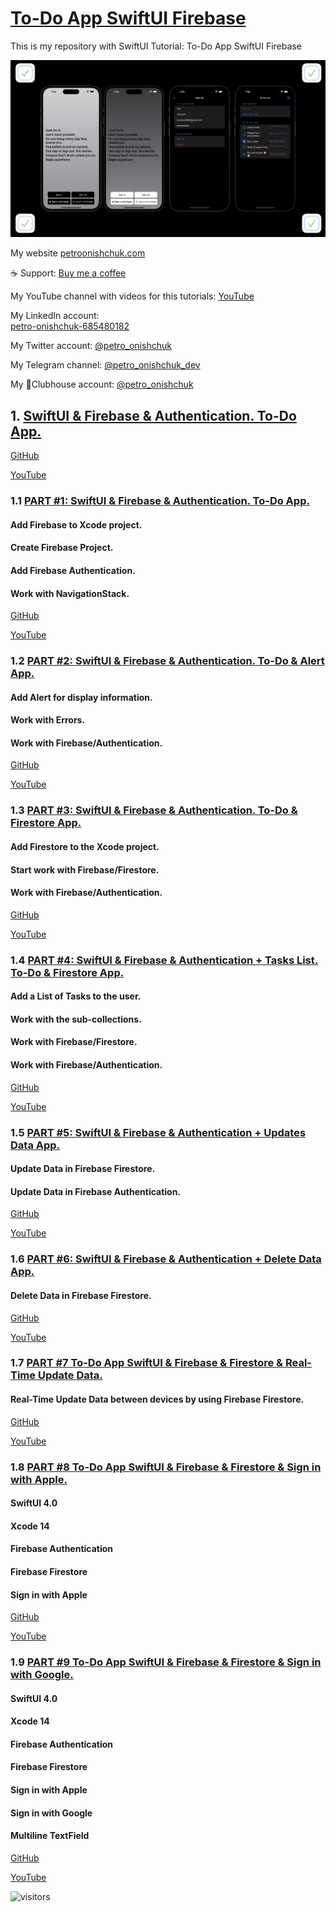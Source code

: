 # [To-Do App SwiftUI Firebase](https://github.com/PetroOnishchuk/To-Do-App-SwiftUI-Firebase.git)


This is my repository with SwiftUI Tutorial: To-Do App SwiftUI Firebase

![ToDoApp01](https://github.com/PetroOnishchuk/To-Do-App-SwiftUI-Firebase/blob/main/ToDoApp01.jpeg)

My website [petroonishchuk.com](https://petroonishchuk.com)

☕️ Support: [Buy me a coffee](https://www.buymeacoffee.com/petroonishchuk)

My YouTube channel with videos for this tutorials: [YouTube](https://www.youtube.com/watch?v=imxzXEwUNos&list=PL3pUvT0fmHNjjoKEmLaad62wmfoLPg3Sq&index=1) 

My LinkedIn account:  
[petro-onishchuk-685480182](https://www.linkedin.com/in/petro-onishchuk-685480182/)

My Twitter account: [@petro_onishchuk](https://mobile.twitter.com/petro_onishchuk)

My Telegram channel: [@petro_onishchuk_dev](https://t.me/petro_onishchuk_dev)

My 👋Clubhouse account: [@petro_onishchuk](https://www.joinclubhouse.com/@petro_onishchuk)

## 1. [SwiftUI & Firebase & Authentication. To-Do App.](https://github.com/PetroOnishchuk/To-Do-App-SwiftUI-Firebase/tree/main/To-Do%20App%20SwiftUI%20Firebase)  

[GitHub](https://github.com/PetroOnishchuk/To-Do-App-SwiftUI-Firebase/tree/main/To-Do%20App%20SwiftUI%20Firebase)<br />

[YouTube](https://www.youtube.com/watch?v=hNPIem4t1_g&list=PL3pUvT0fmHNi2Mu3_s-ZlgKKSw6-b05A7)  

### 1.1 [PART #1: SwiftUI & Firebase & Authentication. To-Do App.](https://github.com/PetroOnishchuk/To-Do-App-SwiftUI-Firebase/tree/main/To-Do%20App%20SwiftUI%20Firebase/Part1)  
#### Add Firebase to Xcode project. 
#### Create Firebase Project.
#### Add Firebase Authentication.
#### Work with NavigationStack.

[GitHub](https://github.com/PetroOnishchuk/To-Do-App-SwiftUI-Firebase/tree/main/To-Do%20App%20SwiftUI%20Firebase/Part1)<br />

[YouTube](https://youtu.be/hNPIem4t1_g)  
  
### 1.2 [PART #2: SwiftUI & Firebase & Authentication. To-Do & Alert App.](https://github.com/PetroOnishchuk/To-Do-App-SwiftUI-Firebase/tree/main/To-Do%20App%20SwiftUI%20Firebase/Part2)  
#### Add Alert for display information.  
#### Work with Errors.  
#### Work with Firebase/Authentication.

[GitHub](https://github.com/PetroOnishchuk/To-Do-App-SwiftUI-Firebase/tree/main/To-Do%20App%20SwiftUI%20Firebase/Part2)<br />

[YouTube](https://youtu.be/RYaexCWs-YU) 

### 1.3 [PART #3: SwiftUI & Firebase & Authentication. To-Do & Firestore App.](https://github.com/PetroOnishchuk/To-Do-App-SwiftUI-Firebase/tree/main/To-Do%20App%20SwiftUI%20Firebase/Part%203)  
#### Add Firestore to the Xcode project.  
#### Start work with Firebase/Firestore.   
#### Work with Firebase/Authentication.   
  
  

[GitHub](https://github.com/PetroOnishchuk/To-Do-App-SwiftUI-Firebase/tree/main/To-Do%20App%20SwiftUI%20Firebase/Part%203)<br />

[YouTube](https://youtu.be/octT6-yqL0Q)  

### 1.4 [PART #4: SwiftUI & Firebase & Authentication + Tasks List. To-Do & Firestore App.](https://github.com/PetroOnishchuk/To-Do-App-SwiftUI-Firebase/tree/main/To-Do%20App%20SwiftUI%20Firebase/Part%204)  

#### Add a List of Tasks to the user.
#### Work with the sub-collections.
#### Work with Firebase/Firestore.   
#### Work with Firebase/Authentication. 

[GitHub](https://github.com/PetroOnishchuk/To-Do-App-SwiftUI-Firebase/tree/main/To-Do%20App%20SwiftUI%20Firebase/Part%204)<br />

[YouTube](https://youtu.be/GVLWruRD_OI)

### 1.5 [PART #5: SwiftUI & Firebase & Authentication + Updates Data App.](https://github.com/PetroOnishchuk/To-Do-App-SwiftUI-Firebase/tree/main/To-Do%20App%20SwiftUI%20Firebase/Part%205)  

#### Update Data in Firebase Firestore.
#### Update Data in Firebase Authentication. 
  

[GitHub](https://github.com/PetroOnishchuk/To-Do-App-SwiftUI-Firebase/tree/main/To-Do%20App%20SwiftUI%20Firebase/Part%205)<br />

[YouTube](https://youtu.be/Q-eo4-E6rU4)  

### 1.6 [PART #6: SwiftUI & Firebase & Authentication + Delete Data App.](https://github.com/PetroOnishchuk/ToDoAppSwiftUIFirebase/tree/main/Part%206)  

#### Delete Data in Firebase Firestore. 
  

[GitHub](https://github.com/PetroOnishchuk/ToDoAppSwiftUIFirebase/tree/main/Part%206)<br />

[YouTube](https://youtu.be/B9w3pBUi3Vc)

### 1.7 [PART #7 To-Do App SwiftUI & Firebase  &  Firestore & Real-Time Update Data.](https://github.com/PetroOnishchuk/To-Do-App-SwiftUI-Firebase/tree/main/To-Do%20App%20SwiftUI%20Firebase/Part%207)  

#### Real-Time Update Data between devices by using Firebase Firestore. 
  

[GitHub](https://github.com/PetroOnishchuk/To-Do-App-SwiftUI-Firebase/tree/main/To-Do%20App%20SwiftUI%20Firebase/Part%207)<br />

[YouTube](https://youtu.be/aYsOg1LF4Uk)  


### 1.8 [PART #8 To-Do App SwiftUI & Firebase  &  Firestore & Sign in with Apple.](https://github.com/PetroOnishchuk/To-Do-App-SwiftUI-Firebase/tree/main/To-Do%20App%20SwiftUI%20Firebase/Part%208)  

#### SwiftUI 4.0 
#### Xcode 14 
#### Firebase Authentication 
#### Firebase Firestore
#### Sign in with Apple
  

[GitHub](https://github.com/PetroOnishchuk/To-Do-App-SwiftUI-Firebase/tree/main/To-Do%20App%20SwiftUI%20Firebase/Part%208)<br />

[YouTube](https://youtu.be/dndXGAnW00I)

### 1.9 [PART #9 To-Do App SwiftUI & Firebase  &  Firestore & Sign in with Google.](https://github.com/PetroOnishchuk/To-Do-App-SwiftUI-Firebase/tree/main/To-Do%20App%20SwiftUI%20Firebase/Part%209)  

#### SwiftUI 4.0 
#### Xcode 14 
#### Firebase Authentication 
#### Firebase Firestore
#### Sign in with Apple
#### Sign in with Google
#### Multiline TextField  

[GitHub](https://github.com/PetroOnishchuk/To-Do-App-SwiftUI-Firebase/tree/main/To-Do%20App%20SwiftUI%20Firebase/Part%209)<br />

[YouTube](https://youtu.be/baUxyeWxAok)
































![visitors](https://visitor-badge.glitch.me/badge?page_id=petroonishchuk.petroonishchuk)
